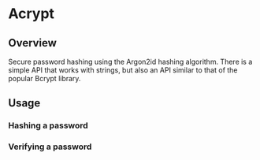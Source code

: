# Acrypt

## Overview

Secure password hashing using the Argon2id hashing algorithm. There is a simple API that works with strings, but also an API similar to that of the popular Bcrypt library.

## Usage

### Hashing a password




### Verifying a password